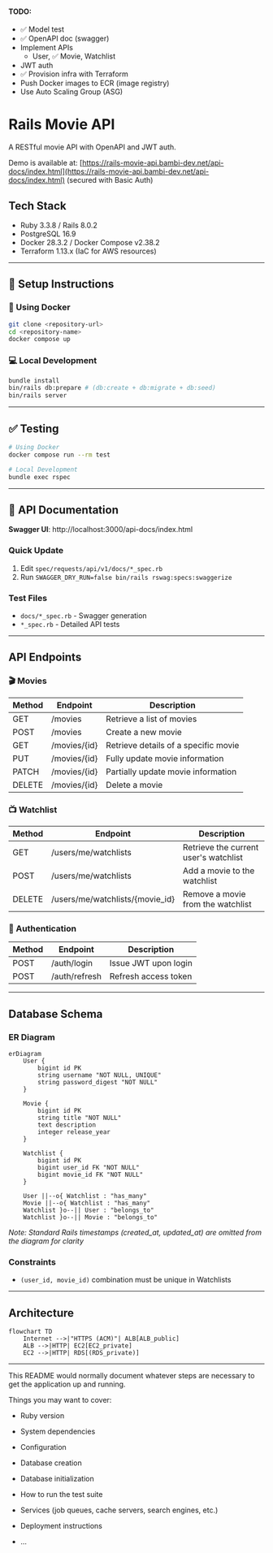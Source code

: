 #### TODO:
- ✅ Model test
- ✅ OpenAPI doc (swagger)
- Implement APIs
  - User, ✅ Movie, Watchlist
- JWT auth
- ✅ Provision infra with Terraform
- Push Docker images to ECR (image registry)
- Use Auto Scaling Group (ASG)


# Rails Movie API

A RESTful movie API with OpenAPI and JWT auth.

Demo is available at: [https://rails-movie-api.bambi-dev.net/api-docs/index.html](https://rails-movie-api.bambi-dev.net/api-docs/index.html) (secured with Basic Auth)

## Tech Stack

- Ruby 3.3.8 / Rails 8.0.2
- PostgreSQL 16.9
- Docker 28.3.2 / Docker Compose v2.38.2
- Terraform 1.13.x (IaC for AWS resources)

---

## 🚀 Setup Instructions

### 🐳 Using Docker

```bash
git clone <repository-url>
cd <repository-name>
docker compose up
```

### 💻 Local Development

```bash
bundle install
bin/rails db:prepare # (db:create + db:migrate + db:seed)
bin/rails server
```

---

## ✅ Testing

```bash
# Using Docker
docker compose run --rm test

# Local Development
bundle exec rspec
```

---

## 📘 API Documentation

**Swagger UI**: http://localhost:3000/api-docs/index.html

### Quick Update
1. Edit `spec/requests/api/v1/docs/*_spec.rb`
2. Run `SWAGGER_DRY_RUN=false bin/rails rswag:specs:swaggerize`

### Test Files
- `docs/*_spec.rb` - Swagger generation
- `*_spec.rb` - Detailed API tests

---

## API Endpoints

### 🎬 Movies

| Method | Endpoint        | Description                        |
|--------|-----------------|------------------------------------|
| GET    | /movies         | Retrieve a list of movies          |
| POST   | /movies         | Create a new movie                 |
| GET    | /movies/{id}    | Retrieve details of a specific movie |
| PUT    | /movies/{id}    | Fully update movie information     |
| PATCH  | /movies/{id}    | Partially update movie information |
| DELETE | /movies/{id}    | Delete a movie                     |


### 📺 Watchlist

| Method | Endpoint                              | Description                              |
|--------|---------------------------------------|------------------------------------------|
| GET    | /users/me/watchlists                  | Retrieve the current user's watchlist    |
| POST   | /users/me/watchlists                  | Add a movie to the watchlist             |
| DELETE | /users/me/watchlists/{movie_id}       | Remove a movie from the watchlist        |


### 🔐 Authentication

| Method | Endpoint         | Description                 |
|--------|------------------|-----------------------------|
| POST   | /auth/login      | Issue JWT upon login        |
| POST   | /auth/refresh    | Refresh access token        |


---

## Database Schema

### ER Diagram

```mermaid
erDiagram
    User {
        bigint id PK
        string username "NOT NULL, UNIQUE"
        string password_digest "NOT NULL"
    }

    Movie {
        bigint id PK
        string title "NOT NULL"
        text description
        integer release_year
    }

    Watchlist {
        bigint id PK
        bigint user_id FK "NOT NULL"
        bigint movie_id FK "NOT NULL"
    }

    User ||--o{ Watchlist : "has_many"
    Movie ||--o{ Watchlist : "has_many"
    Watchlist }o--|| User : "belongs_to"
    Watchlist }o--|| Movie : "belongs_to"
```

*Note: Standard Rails timestamps (created_at, updated_at) are omitted from the diagram for clarity*

### Constraints
- `(user_id, movie_id)` combination must be unique in Watchlists

---

## Architecture

```mermaid
flowchart TD
    Internet -->|"HTTPS (ACM)"| ALB[ALB_public]
    ALB -->|HTTP| EC2[EC2_private]
    EC2 -->|HTTP| RDS[(RDS_private)]
```

---

This README would normally document whatever steps are necessary to get the
application up and running.

Things you may want to cover:

* Ruby version

* System dependencies

* Configuration

* Database creation

* Database initialization

* How to run the test suite

* Services (job queues, cache servers, search engines, etc.)

* Deployment instructions

* ...
